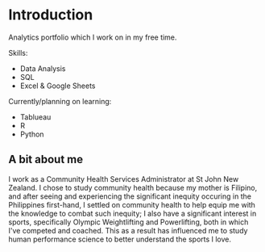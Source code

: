 # Introduction

Analytics portfolio which I work on in my free time.

Skills:
- Data Analysis
- SQL
- Excel & Google Sheets

Currently/planning on learning:
- Tablueau
- R
- Python

## A bit about me

I work as a Community Health Services Administrator at St John New Zealand. I chose to study community health because my mother is Filipino, and after seeing and experiencing the significant inequity occuring in the Philippines first-hand, I settled on community health to help equip me with the knowledge to combat such inequity; I also have a significant interest in sports, specifically Olympic Weightlifting and Powerlifting, both in which I've competed and coached. This as a result has influenced me to study human performance science to better understand the sports I love.
